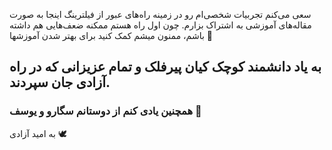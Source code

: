 سعی می‌کنم تجربیات شخصی‌ام رو در زمینه راه‌های عبور از فیلترینگ اینجا به صورت مقاله‌های آموزشی به اشتراک بزارم.
چون اول راه هستم ممکنه ضعف‌هایی هم داشته باشم، ممنون میشم کمک کنید برای بهتر شدن آموزشها 🙏

## به یاد دانشمند کوچک کیان پیرفلک و تمام عزیزانی که در راه آزادی جان سپردند.

### همچنین یادی کنم از دوستانم سگارو و یوسف 💛

به امید آزادی 🕊️

